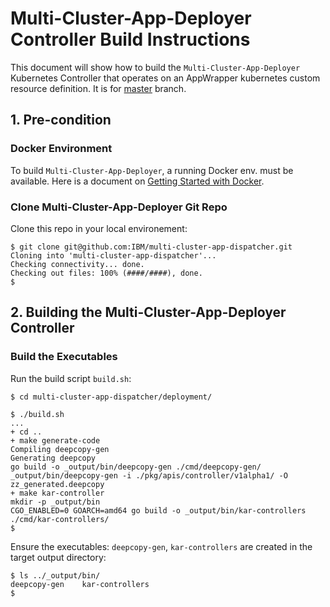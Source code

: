 # Multi-Cluster-App-Deployer Controller Build Instructions

This document will show how to build the `Multi-Cluster-App-Deployer` Kubernetes Controller that operates on an AppWrapper kubernetes custom resource definition. It is for [master](https://github.com/IBM/multi-cluster-app-dispatcher/tree/master) branch.

## 1. Pre-condition

### Docker Environment

To build `Multi-Cluster-App-Deployer`, a running Docker env. must be available. Here is a document on [Getting Started with Docker](https://www.docker.com/get-started). 

### Clone Multi-Cluster-App-Deployer Git Repo

Clone this repo in your local environement:

```
$ git clone git@github.com:IBM/multi-cluster-app-dispatcher.git
Cloning into 'multi-cluster-app-dispatcher'...
Checking connectivity... done.
Checking out files: 100% (####/####), done.
$
```

## 2. Building the Multi-Cluster-App-Deployer Controller 

### Build the Executables 

Run the build script `build.sh`:
```
$ cd multi-cluster-app-dispatcher/deployment/

$ ./build.sh 
...
+ cd ..
+ make generate-code
Compiling deepcopy-gen
Generating deepcopy
go build -o _output/bin/deepcopy-gen ./cmd/deepcopy-gen/
_output/bin/deepcopy-gen -i ./pkg/apis/controller/v1alpha1/ -O zz_generated.deepcopy 
+ make kar-controller
mkdir -p _output/bin
CGO_ENABLED=0 GOARCH=amd64 go build -o _output/bin/kar-controllers ./cmd/kar-controllers/
$
```

Ensure the executables: `deepcopy-gen`, `kar-controllers`  are created in the target output directory:
```
$ ls ../_output/bin/
deepcopy-gen	kar-controllers
$
```
